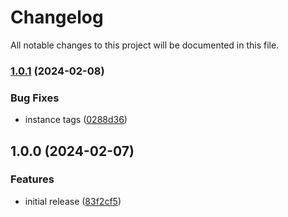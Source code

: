 # Changelog

All notable changes to this project will be documented in this file.

### [1.0.1](https://github.com/finisterra-io/terraform-aws-rds/compare/v1.0.0...v1.0.1) (2024-02-08)


### Bug Fixes

* instance tags ([0288d36](https://github.com/finisterra-io/terraform-aws-rds/commit/0288d3676d4a9f60c978bfc7300cc77c73de7ffd))

## 1.0.0 (2024-02-07)


### Features

* initial release ([83f2cf5](https://github.com/finisterra-io/terraform-aws-rds/commit/83f2cf59cb2845da272ac82d608d12e2459012f3))
